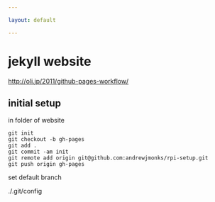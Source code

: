 ```yaml
---

layout: default

---
```



# jekyll website

http://oli.jp/2011/github-pages-workflow/

## initial setup

in folder of website

	git init
	git checkout -b gh-pages
	git add .
	git commit -am init
	git remote add origin git@github.com:andrewjmonks/rpi-setup.git
	git push origin gh-pages

set default branch

./.git/config